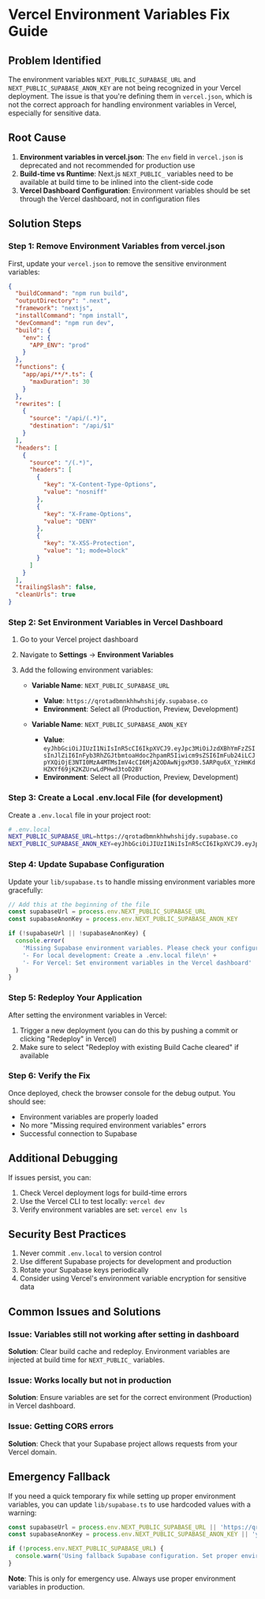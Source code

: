 # Vercel Environment Variables Fix Guide

## Problem Identified

The environment variables `NEXT_PUBLIC_SUPABASE_URL` and `NEXT_PUBLIC_SUPABASE_ANON_KEY` are not being recognized in your Vercel deployment. The issue is that you're defining them in `vercel.json`, which is not the correct approach for handling environment variables in Vercel, especially for sensitive data.

## Root Cause

1. **Environment variables in vercel.json**: The `env` field in `vercel.json` is deprecated and not recommended for production use
2. **Build-time vs Runtime**: Next.js `NEXT_PUBLIC_` variables need to be available at build time to be inlined into the client-side code
3. **Vercel Dashboard Configuration**: Environment variables should be set through the Vercel dashboard, not in configuration files

## Solution Steps

### Step 1: Remove Environment Variables from vercel.json

First, update your `vercel.json` to remove the sensitive environment variables:

```json
{
  "buildCommand": "npm run build",
  "outputDirectory": ".next",
  "framework": "nextjs",
  "installCommand": "npm install",
  "devCommand": "npm run dev",
  "build": {
    "env": {
      "APP_ENV": "prod"
    }
  },
  "functions": {
    "app/api/**/*.ts": {
      "maxDuration": 30
    }
  },
  "rewrites": [
    {
      "source": "/api/(.*)",
      "destination": "/api/$1"
    }
  ],
  "headers": [
    {
      "source": "/(.*)",
      "headers": [
        {
          "key": "X-Content-Type-Options",
          "value": "nosniff"
        },
        {
          "key": "X-Frame-Options",
          "value": "DENY"
        },
        {
          "key": "X-XSS-Protection",
          "value": "1; mode=block"
        }
      ]
    }
  ],
  "trailingSlash": false,
  "cleanUrls": true
}
```

### Step 2: Set Environment Variables in Vercel Dashboard

1. Go to your Vercel project dashboard
2. Navigate to **Settings** → **Environment Variables**
3. Add the following environment variables:

   - **Variable Name**: `NEXT_PUBLIC_SUPABASE_URL`
     - **Value**: `https://qrotadbmnkhhwhshijdy.supabase.co`
     - **Environment**: Select all (Production, Preview, Development)
   
   - **Variable Name**: `NEXT_PUBLIC_SUPABASE_ANON_KEY`
     - **Value**: `eyJhbGciOiJIUzI1NiIsInR5cCI6IkpXVCJ9.eyJpc3MiOiJzdXBhYmFzZSIsInJlZiI6InFyb3RhZGJtbmtoaHdoc2hpamR5Iiwicm9sZSI6ImFub24iLCJpYXQiOjE3NTI0MzA4MTMsImV4cCI6MjA2ODAwNjgxM30.5ARPqu6X_YzHmKdHZKYf69jK2KZUrwLdPHwd3toD2BY`
     - **Environment**: Select all (Production, Preview, Development)

### Step 3: Create a Local .env.local File (for development)

Create a `.env.local` file in your project root:

```bash
# .env.local
NEXT_PUBLIC_SUPABASE_URL=https://qrotadbmnkhhwhshijdy.supabase.co
NEXT_PUBLIC_SUPABASE_ANON_KEY=eyJhbGciOiJIUzI1NiIsInR5cCI6IkpXVCJ9.eyJpc3MiOiJzdXBhYmFzZSIsInJlZiI6InFyb3RhZGJtbmtoaHdoc2hpamR5Iiwicm9sZSI6ImFub24iLCJpYXQiOjE3NTI0MzA4MTMsImV4cCI6MjA2ODAwNjgxM30.5ARPqu6X_YzHmKdHZKYf69jK2KZUrwLdPHwd3toD2BY
```

### Step 4: Update Supabase Configuration

Update your `lib/supabase.ts` to handle missing environment variables more gracefully:

```typescript
// Add this at the beginning of the file
const supabaseUrl = process.env.NEXT_PUBLIC_SUPABASE_URL
const supabaseAnonKey = process.env.NEXT_PUBLIC_SUPABASE_ANON_KEY

if (!supabaseUrl || !supabaseAnonKey) {
  console.error(
    'Missing Supabase environment variables. Please check your configuration:\n' +
    '- For local development: Create a .env.local file\n' +
    '- For Vercel: Set environment variables in the Vercel dashboard'
  )
}
```

### Step 5: Redeploy Your Application

After setting the environment variables in Vercel:

1. Trigger a new deployment (you can do this by pushing a commit or clicking "Redeploy" in Vercel)
2. Make sure to select "Redeploy with existing Build Cache cleared" if available

### Step 6: Verify the Fix

Once deployed, check the browser console for the debug output. You should see:
- Environment variables are properly loaded
- No more "Missing required environment variables" errors
- Successful connection to Supabase

## Additional Debugging

If issues persist, you can:

1. Check Vercel deployment logs for build-time errors
2. Use the Vercel CLI to test locally: `vercel dev`
3. Verify environment variables are set: `vercel env ls`

## Security Best Practices

1. Never commit `.env.local` to version control
2. Use different Supabase projects for development and production
3. Rotate your Supabase keys periodically
4. Consider using Vercel's environment variable encryption for sensitive data

## Common Issues and Solutions

### Issue: Variables still not working after setting in dashboard
**Solution**: Clear build cache and redeploy. Environment variables are injected at build time for `NEXT_PUBLIC_` variables.

### Issue: Works locally but not in production
**Solution**: Ensure variables are set for the correct environment (Production) in Vercel dashboard.

### Issue: Getting CORS errors
**Solution**: Check that your Supabase project allows requests from your Vercel domain.

## Emergency Fallback

If you need a quick temporary fix while setting up proper environment variables, you can update `lib/supabase.ts` to use hardcoded values with a warning:

```typescript
const supabaseUrl = process.env.NEXT_PUBLIC_SUPABASE_URL || 'https://qrotadbmnkhhwhshijdy.supabase.co'
const supabaseAnonKey = process.env.NEXT_PUBLIC_SUPABASE_ANON_KEY || 'your-anon-key-here'

if (!process.env.NEXT_PUBLIC_SUPABASE_URL) {
  console.warn('Using fallback Supabase configuration. Set proper environment variables!')
}
```

**Note**: This is only for emergency use. Always use proper environment variables in production.